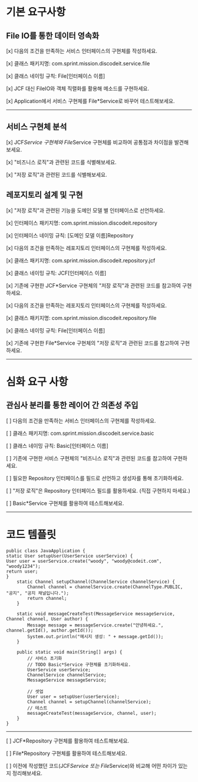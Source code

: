 # 기본 요구사항
## File IO를 통한 데이터 영속화
[x]  다음의 조건을 만족하는 서비스 인터페이스의 구현체를 작성하세요.

[x]  클래스 패키지명: com.sprint.mission.discodeit.service.file

[x]  클래스 네이밍 규칙: File[인터페이스 이름]

[x]  JCF 대신 FileIO와 객체 직렬화를 활용해 메소드를 구현하세요.

[x]  Application에서 서비스 구현체를 File*Service로 바꾸어 테스트해보세요.

***
## 서비스 구현체 분석
[x] JCF*Service 구현체와 File*Service 구현체를 비교하여 공통점과 차이점을 발견해보세요.

[x] "비즈니스 로직"과 관련된 코드를 식별해보세요.

[x] "저장 로직"과 관련된 코드를 식별해보세요.

## 레포지토리 설계 및 구현
[x] "저장 로직"과 관련된 기능을 도메인 모델 별 인터페이스로 선언하세요.

[x] 인터페이스 패키지명: com.sprint.mission.discodeit.repository

[x] 인터페이스 네이밍 규칙: [도메인 모델 이름]Repository

[x] 다음의 조건을 만족하는 레포지토리 인터페이스의 구현체를 작성하세요.

[x] 클래스 패키지명: com.sprint.mission.discodeit.repository.jcf

[x] 클래스 네이밍 규칙: JCF[인터페이스 이름]

[x] 기존에 구현한 JCF*Service 구현체의 "저장 로직"과 관련된 코드를 참고하여 구현하세요.

[x] 다음의 조건을 만족하는 레포지토리 인터페이스의 구현체를 작성하세요.

[x] 클래스 패키지명: com.sprint.mission.discodeit.repository.file

[x] 클래스 네이밍 규칙: File[인터페이스 이름]

[x] 기존에 구현한 File*Service 구현체의 "저장 로직"과 관련된 코드를 참고하여 구현하세요.

***
# 심화 요구 사항
## 관심사 분리를 통한 레이어 간 의존성 주입
[ ] 다음의 조건을 만족하는 서비스 인터페이스의 구현체를 작성하세요.

[ ] 클래스 패키지명: com.sprint.mission.discodeit.service.basic

[ ] 클래스 네이밍 규칙: Basic[인터페이스 이름]

[ ] 기존에 구현한 서비스 구현체의 "비즈니스 로직"과 관련된 코드를 참고하여 구현하세요.

[ ] 필요한 Repository 인터페이스를 필드로 선언하고 생성자를 통해 초기화하세요.

[ ] "저장 로직"은 Repository 인터페이스 필드를 활용하세요. (직접 구현하지 마세요.)

[ ] Basic*Service 구현체를 활용하여 테스트해보세요.

***
# 코드 템플릿
```
public class JavaApplication {
static User setupUser(UserService userService) {
User user = userService.create("woody", "woody@codeit.com", "woody1234");
return user;
}
    static Channel setupChannel(ChannelService channelService) {
        Channel channel = channelService.create(ChannelType.PUBLIC, "공지", "공지 채널입니다.");
        return channel;
    }

    static void messageCreateTest(MessageService messageService, Channel channel, User author) {
        Message message = messageService.create("안녕하세요.", channel.getId(), author.getId());
        System.out.println("메시지 생성: " + message.getId());
    }

    public static void main(String[] args) {
        // 서비스 초기화
        // TODO Basic*Service 구현체를 초기화하세요.
        UserService userService;
        ChannelService channelService;
        MessageService messageService;

        // 셋업
        User user = setupUser(userService);
        Channel channel = setupChannel(channelService);
        // 테스트
        messageCreateTest(messageService, channel, user);
    }
}
```
***
[ ]  JCF*Repository  구현체를 활용하여 테스트해보세요.

[ ]  File*Repository 구현체를 활용하여 테스트해보세요.

[ ] 이전에 작성했던 코드(JCF*Service 또는 File*Service)와 비교해 어떤 차이가 있는지 정리해보세요.
